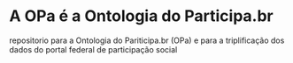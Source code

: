 # A OPa é a Ontologia do Participa.br
repositorio para a Ontologia do Pariticipa.br (OPa) e para a triplificação dos dados do portal federal de participação social
